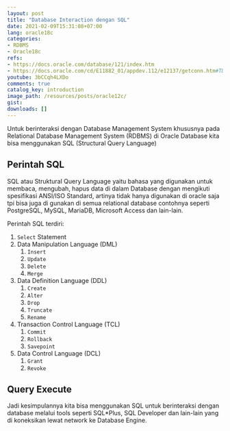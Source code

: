 ```yaml
---
layout: post
title: "Database Interaction dengan SQL"
date: 2021-02-09T15:31:08+07:00
lang: oracle18c
categories:
- RDBMS
- Oracle18c
refs: 
- https://docs.oracle.com/database/121/index.htm
- https://docs.oracle.com/cd/E11882_01/appdev.112/e12137/getconn.htm#TDPJD127
youtube: 3bCCqh4LXDo
comments: true
catalog_key: introduction
image_path: /resources/posts/oracle12c/
gist: 
downloads: []
---
```



Untuk berinteraksi dengan Database Management System khususnya pada Relational Database Management System (RDBMS) di Oracle Database kita bisa menggunakan SQL (Structural Query Language)

## Perintah SQL

SQL atau Struktural Query Language yaitu bahasa yang digunakan untuk membaca, mengubah, hapus data di dalam Database dengan mengikuti spesifikasi ANSI/ISO Standard, artinya tidak hanya digunakan di oracle saja tpi bisa juga di gunakan di semua relational database contohnya seperti PostgreSQL, MySQL, MariaDB, Microsoft Access dan lain-lain.

Perintah SQL terdiri:

1. `Select` Statement
2. Data Manipulation Language (DML)
    1. `Insert`
    2. `Update`
    3. `Delete`
    4. `Merge`
3. Data Definition Language (DDL)
    1. `Create`
    2. `Alter`
    3. `Drop`
    4. `Truncate`
    5. `Rename`
4. Transaction Control Language (TCL)
    1. `Commit`
    2. `Rollback`
    3. `Savepoint`
5. Data Control Language (DCL)
    1. `Grant`
    2. `Revoke`

## Query Execute

Jadi kesimpulannya kita bisa menggunakan SQL untuk berinteraksi dengan database melalui tools seperti SQL*Plus, SQL Developer dan lain-lain yang di koneksikan lewat network ke Database Engine.
